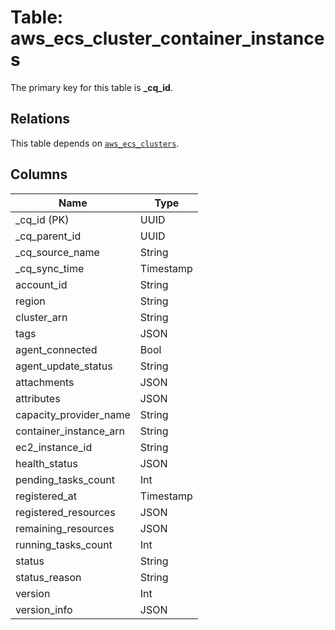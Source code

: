 # Table: aws_ecs_cluster_container_instances



The primary key for this table is **_cq_id**.

## Relations
This table depends on [`aws_ecs_clusters`](aws_ecs_clusters.md).

## Columns
| Name          | Type          |
| ------------- | ------------- |
|_cq_id (PK)|UUID|
|_cq_parent_id|UUID|
|_cq_source_name|String|
|_cq_sync_time|Timestamp|
|account_id|String|
|region|String|
|cluster_arn|String|
|tags|JSON|
|agent_connected|Bool|
|agent_update_status|String|
|attachments|JSON|
|attributes|JSON|
|capacity_provider_name|String|
|container_instance_arn|String|
|ec2_instance_id|String|
|health_status|JSON|
|pending_tasks_count|Int|
|registered_at|Timestamp|
|registered_resources|JSON|
|remaining_resources|JSON|
|running_tasks_count|Int|
|status|String|
|status_reason|String|
|version|Int|
|version_info|JSON|